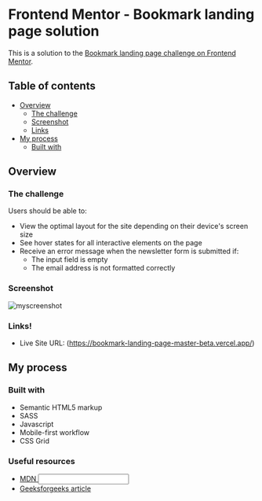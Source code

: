 # Frontend Mentor - Bookmark landing page solution

This is a solution to the [Bookmark landing page challenge on Frontend Mentor](https://www.frontendmentor.io/challenges/bookmark-landing-page-5d0b588a9edda32581d29158).

## Table of contents

- [Overview](#overview)
  - [The challenge](#the-challenge)
  - [Screenshot](#screenshot)
  - [Links](#links)
- [My process](#my-process)
  - [Built with](#built-with)

## Overview

### The challenge

Users should be able to:

- View the optimal layout for the site depending on their device's screen size
- See hover states for all interactive elements on the page
- Receive an error message when the newsletter form is submitted if:
  - The input field is empty
  - The email address is not formatted correctly

### Screenshot

![myscreenshot](https://user-images.githubusercontent.com/11541430/119362040-f70ea780-bcb4-11eb-8ab0-de2261847dce.png)


### Links!


- Live Site URL: (https://bookmark-landing-page-master-beta.vercel.app/)

## My process

### Built with

- Semantic HTML5 markup
- SASS
- Javascript
- Mobile-first workflow
- CSS Grid

### Useful resources

- [MDN <input>](https://developer.mozilla.org/en-US/docs/Web/HTML/Element/input)
- [Geeksforgeeks article](https://www.geeksforgeeks.org/form-required-attribute-with-a-custom-validation-message-in-html5/)
